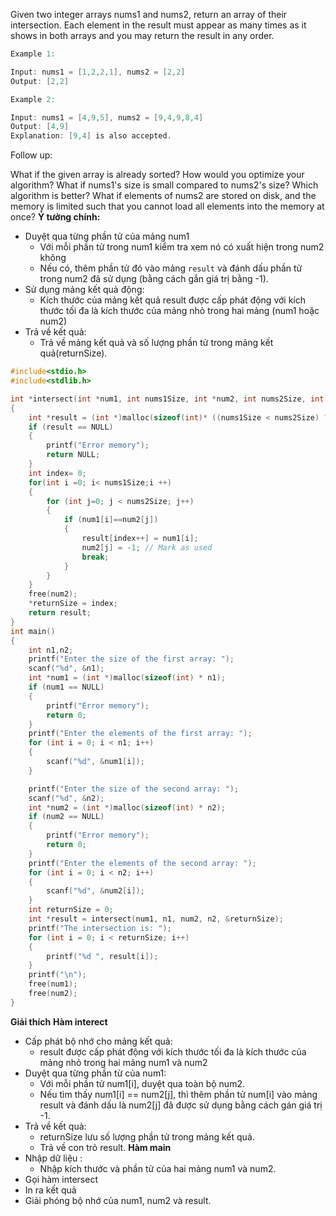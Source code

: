 Given two integer arrays nums1 and nums2, return an array of their intersection. Each element in the result must appear as many times as it shows in both arrays and you may return the result in any order.

 
```c
Example 1:

Input: nums1 = [1,2,2,1], nums2 = [2,2]
Output: [2,2]
```
```c
Example 2:

Input: nums1 = [4,9,5], nums2 = [9,4,9,8,4]
Output: [4,9]
Explanation: [9,4] is also accepted.
```


 
Follow up:

What if the given array is already sorted? How would you optimize your algorithm?
What if nums1's size is small compared to nums2's size? Which algorithm is better?
What if elements of nums2 are stored on disk, and the memory is limited such that you cannot load all elements into the memory at once?
**Ý tưởng chính:**
- Duyệt qua từng phần tử của mảng num1
  -  Với mỗi phần tử trong num1 kiểm tra xem nó có xuất hiện trong num2 không 
  -  Nếu có, thêm phần tử đó vào mảng ```result``` và đánh dấu phần tử trong num2 đã sử dụng (bằng cách gắn giá trị bằng -1).
- Sử dụng mảng kết quả động:
  - Kích thước của mảng kết quả result được cấp phát động với kích thước tối đa là kích thước của mảng nhỏ trong hai mảng (num1 hoặc num2)
- Trả về kết quả:
  - Trả về mảng kết quả và số lượng phần tử trong mảng kết quả(returnSize).
```c
#include<stdio.h>
#include<stdlib.h>

int *intersect(int *num1, int nums1Size, int *num2, int nums2Size, int *returnSize)
{
    int *result = (int *)malloc(sizeof(int)* ((nums1Size < nums2Size) ? nums1Size : nums2Size));
    if (result == NULL)
    {
        printf("Error memory");
        return NULL;
    }
    int index= 0;
    for(int i =0; i< nums1Size;i ++)
    {
        for (int j=0; j < nums2Size; j++)
        {
            if (num1[i]==num2[j])
            {
                result[index++] = num1[i];
                num2[j] = -1; // Mark as used
                break;
            }
        }
    }
    free(num2);
    *returnSize = index;
    return result;
}
int main()
{
    int n1,n2;
    printf("Enter the size of the first array: ");
    scanf("%d", &n1);
    int *num1 = (int *)malloc(sizeof(int) * n1);
    if (num1 == NULL)
    {
        printf("Error memory");
        return 0;
    }
    printf("Enter the elements of the first array: ");
    for (int i = 0; i < n1; i++)
    {
        scanf("%d", &num1[i]);
    }

    printf("Enter the size of the second array: ");
    scanf("%d", &n2);
    int *num2 = (int *)malloc(sizeof(int) * n2);
    if (num2 == NULL)
    {
        printf("Error memory");
        return 0;
    }
    printf("Enter the elements of the second array: ");
    for (int i = 0; i < n2; i++)
    {
        scanf("%d", &num2[i]);
    }
    int returnSize = 0;
    int *result = intersect(num1, n1, num2, n2, &returnSize);
    printf("The intersection is: ");
    for (int i = 0; i < returnSize; i++)
    {
        printf("%d ", result[i]);
    }
    printf("\n");
    free(num1);
    free(num2);
}
```
**Giải thích**
**Hàm interect**
- Cấp phát bộ nhớ cho mảng kết quả:
  - result được cấp phát động với kích thước tối đa là kích thước của mảng nhỏ trong hai mảng num1 và num2
- Duyệt qua từng phần từ của num1:
  - Với mỗi phần tử num1[i], duyệt qua toàn bộ num2.
  - Nếu tìm thấy num1[i] == num2[j], thì thêm phần tử num[i] vào mảng result và đánh dấu là num2[j] đã được sử dụng bằng cách gán giá trị -1.
- Trả về kết quả:
  - returnSize lưu số lượng phần tử trong mảng kết quả.
  - Trả về con trỏ result. 
**Hàm main**
- Nhập dữ liệu :
  - Nhập kích thước và phần tử của hai mảng num1 và num2.
- Gọi hàm intersect
- In ra kết quả 
- Giải phóng bộ nhớ của num1, num2 và result.